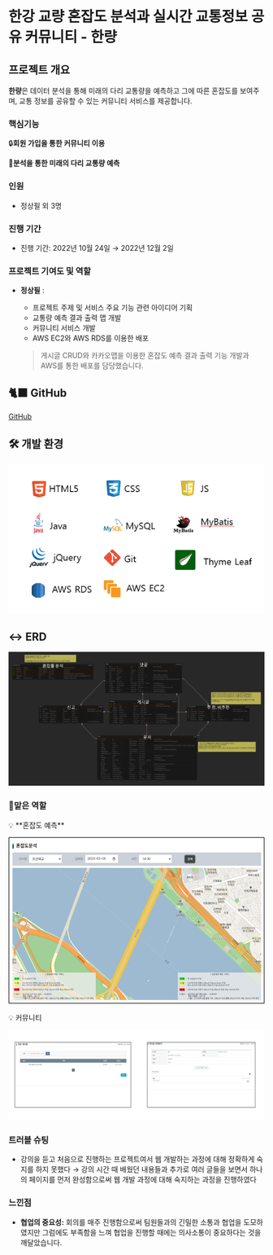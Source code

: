 # **한강 교량 혼잡도 분석과 실시간 교통정보 공유 커뮤니티 - 한량**

## 프로젝트 개요

**한량**은 데이터 분석을 통해 미래의 다리 교통량을 예측하고 그에 따른 혼잡도를 보여주며, 교통 정보를 공유할 수 있는 커뮤니티 서비스를 제공합니다.

### 핵심기능

🔒**회원 가입을 통한 커뮤니티 이용** 

**📖분석을 통한 미래의 다리 교통량 예측**

### 인원

- 정상필 외 3명

### 진행 기간
- 진행 기간: 2022년 10월 24일 → 2022년 12월 2일

### 프로젝트 기여도 및 역할

- **정상필** :
    - 프로젝트 주제 및 서비스 주요 기능 관련 아이디어 기획
    - 교통량 예측 결과 출력 맵 개발
    - 커뮤니티 서비스 개발
    - AWS EC2와 AWS RDS를 이용한 배포
    
    > 게시글 CRUD와 카카오맵을 이용한 혼잡도 예측 결과 출력 기능 개발과 AWS를 통한 배포를 담당했습니다.

## 🐈‍⬛ GitHub

[GitHub](https://github.com/JungBear/public_transport_webproject)

## 🛠️ 개발 환경

![Untitled](./한량/Untitled.png)

## ↔️ ERD

![Untitled](./한량/Untitled%201.png)

### 📌맡은 역할

<aside>
💡 **혼잡도 예측**

</aside>

![Untitled](./한량/Untitled%202.png)

<aside>
💡 커뮤니티

</aside>

![Untitled](./한량/Untitled%203.png)

### 트러블 슈팅

- 강의을 듣고 처음으로 진행하는 프로젝트여서 웹 개발하는 과정에 대해 정확하게 숙지를 하지 못했다 → 강의 시간 때 배웠던 내용들과 추가로 여러 글들을 보면서 하나의 페이지를 먼저 완성함으로써 웹 개발 과정에 대해 숙지하는 과정을 진행하였다

### 느낀점

- **협업의 중요성:** 회의를 매주 진행함으로써 팀원들과의 긴밀한 소통과 협업을 도모하였지만 그럼에도 부족함을 느껴 협업을 진행할 때에는 의사소통이 중요하다는 것을 깨달았습니다.